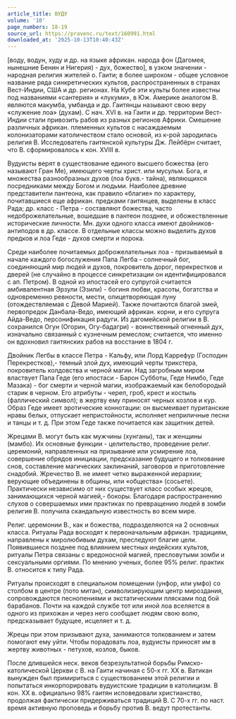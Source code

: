 ```yaml
---
article_title: ВУДУ
volume: '10'
page_numbers: 18-19
source_url: https://pravenc.ru/text/160991.html
downloaded_at: '2025-10-13T10:40:43Z'
---
```


[воду, водун, худу и др. на языке африкан. народа фон (Дагомея, нынешние Бенин и Нигерия) - дух, божество], в узком значении - народная религия жителей о. Гаити; в более широком - общее условное название ряда синкретических культов, распространенных в странах Вест-Индии, США и др. регионах. На Кубе эти культы более известны под названиями «сантерия» и «лукуми», в Юж. Америке аналогом В. являются макумба, умбанда и др. Гаитянцы называют свою веру «служение лоа» (духам). С нач. XVI в. на Гаити и др. территории Вест-Индии стали привозить рабов из разных регионов Африки. Смешение различных африкан. племенных культов с насаждаемым колонизаторами католичеством стало основой, из к-рой зародилась религия В. Исследователь гаитянской культуры Дж. Лейбёрн считает, что В. сформировалось к кон. XVIII в.

Вудуисты верят в существование единого высшего божества (его называют Гран Ме), имеющего черты христ. или мусульм. Бога, и множества разнообразных духов (лоа букв.- тайна), являющихся посредниками между Богом и людьми. Наиболее древние представители пантеона, как правило «благие» по характеру, почитавшиеся еще африкан. предками гаитянцев, выделены в класс Рада; др. класс - Петра - составляют божества, часто недоброжелательные, вошедшие в пантеон позднее, и обожествленные исторические личности. Мн. духи одного класса имеют двойников-антиподов в др. классе. В отдельные классы можно выделить духов предков и лоа Геде - духов смерти и порока.

Среди наиболее почитаемых доброжелательных лоа - призываемый в начале каждого богослужения Папа Легба - солнечный бог, соединяющий мир людей и духов, покровитель дорог, перекрестков и дверей (не случайно в процессе синкретизации он идентифицировался с ап. Петром). В одной из ипостасей его супругой считается амбивалентная Эрзули (Эзили) - богиня любви, красоты, богатства и одновременно ревности, мести, олицетворяющая луну (отождествляемая с Девой Марией). Также почитаются благой змей, первопредок Данбала-Ведо, имеющий африкан. корни, и его супруга Айда-Ведо, персонификация радуги. Из дагомейской религии в В. сохранился Огун (Огорин, Огу-бадагри) - воинственный огненный дух, изначально связанный с кузнечным ремеслом; считается, что именно он вдохновил гаитянских рабов на восстание в 1804 г.

Двойник Легбы в классе Петра - Кальфу, или Лорд Каррефур (Господин Перекрестков),- темный злой дух, имеющий черты трикстера, покровитель колдовства и черной магии. Над загробным миром властвует Папа Геде (его ипостаси - Барон Субботы, Геде Нимбо, Геде Мазака) - бог смерти и черной магии, изображаемый как белобородый старик в черном. Его атрибуты - череп, гроб, крест и костыль (фаллический символ); в жертву ему приносят черных козлов и кур. Образ Геде имеет эротические коннотации: он высмеивает пуританские нравы белых, отпускает непристойности, исполняет неприличные песни и танцы и т. д. При этом Геде также почитается как защитник детей.

Жрецами В. могут быть как мужчины (хунганы), так и женщины (мамбо). Их основные функции - целительство, проведение религ. церемоний, направленных на призывание или усмирение лоа, совершение обрядов инициации, предсказание будущего и толкование снов, составление магических заклинаний, заговоров и приготовление снадобий. Жречество В. не имеет четко выраженной иерархии; верующие объединены в общины, или «общества» (сосьете). Практически независимо от них существует класс особых жрецов, занимающихся черной магией,- бокоры. Благодаря распространению слухов о совершаемых ими практиках по превращению людей в зомби религия В. получила скандальную известность во всем мире.

Религ. церемонии В., как и божества, подразделяются на 2 основных класса. Ритуалы Рада восходят к первоначальным африкан. традициям, направлены к миролюбивым духам, преследуют благие цели. Появившиеся позднее под влиянием местных индейских культов, ритуалы Петра связаны с вредоносной магией, пресловутыми зомби и сексуальными оргиями. По мнению ученых, более 95% религ. практик В. относится к типу Рада.

Ритуалы происходят в специальном помещении (унфор, или умфо) со столбом в центре (пото митан), символизирующим центр мироздания, сопровождаются песнопениями и экстатическими плясками под бой барабанов. Почти на каждой службе тот или иной лоа вселяется в одного из прихожан и через него сообщает людям свою волю, предсказывает будущее, исцеляет и т. д.

Жрецы при этом призывают духа, занимаются толкованием и затем помогают ему уйти. Чтобы порадовать лоа, вудуисты приносят им в жертву животных - петухов, козлов, быков.

После длившейся неск. веков безрезультатной борьбы Римско-католической Церкви с В. на Гаити начиная с 50-х гг. XX в. Ватикан вынужден был примириться с существованием этой религии и попытаться инкорпорировать вудуистские традиции в католицизм. В кон. XX в. официально 98% гаитян исповедовали христианство, продолжая фактически придерживаться традиций В. С 70-х гг. по наст. время активную проповедь и борьбу против В. ведут протестанты.
